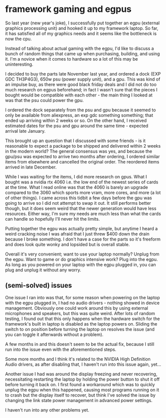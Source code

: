 # framework gaming and egpus

So last year (new year's joke), I successfully put together an egpu (external
graphics processing unit) and hooked it up to my framework laptop. So far, it
has satisfied all of my graphics needs and it seems like the bottleneck is now
the cpu.

Instead of talking about actual gaming with the egpu, I'd like to discuss a
bunch of random things that came up when purchasing, building, and using it. I'm
a novice when it comes to hardware so a lot of this may be uninteresting.

I decided to buy the parts late November last year, and ordered a dock (EXP GDC
TH3P4G3), 650w psu (power supply unit), and a gpu. This was kind of an impulse
buy, as there were good black friday deals and I did not do too much research on
egpus beforehand; in fact I wasn't sure that the pieces I bought would be
compatible with each other - the main thing I looked at was that the psu could
power the gpu.

I ordered the dock separately from the psu and gpu because it seemed to only be
available from aliexpress, an exp gdc something something; that ended up
arriving within 2 weeks or so. On the other hand, I received estimated dates for
the psu and gpu around the same time - expected arrival late January.

This brought up an question that I discussed with some friends - is it
reasonable to expect a package to be shipped and delivered within 2 weeks in the
modern world? The general consensus was yes, and because the gpu/psu was
expected to arrive two months after ordering, I ordered similar items from
elsewhere and cancelled the original order. The reordered items arrived in late
December.

While I was waiting for the items, I did more research on gpus. What I bought
was a nvidia rtx 4060 i.e. the low end of the newest series of cards at the
time. What I read online was that the 4060 is barely an upgrade compared to the
3060 which sports more vram, more cores, and more (a lot of other things). I
came across this tidbit a few days before the gpu was going to arrive so I did
not attempt to swap it out. It still performs better though, but it does seem
weird that the newer generation would have less resources. Either way, I'm sure
my needs are much less than what the cards can handle so hopefully I'll never
hit the limits.

Putting together the egpu was actually pretty simple, but anytime I heard a
weird cracking noise I was afraid that I just threw \$400 down the drain because
I broke something. I don't have a case for the parts so it's freeform and does
look quite wonky and lopsided but is overall stable.

Overall it's very convenient; want to use your laptop normally? Unplug from the
egpu. Want to game or do graphics intensive work? Plug into the egpu. As long as
you powered on your laptop with the egpu plugged in, you can plug and unplug it
without any worry.

## (semi-solved) issues

One issue I ran into was that, for some reason when powering on the laptop with
the egpu plugged in, I had no audio drivers - nothing showed in device
management. Obviously one could work around this by using external microphones
and speakers, but this was quite weird. After lots of random testing, I found
out that this only happens when the hardware switch for the framework's built in
laptop is disabled as the laptop powers on. Sliding the switch to on position
before turning the laptop on resolves the issue (and you can toggle it
afterwards without a problem).

A few months in and this doesn't seem to be the actual fix, because I still run
into the issue even with the aforementioned steps.

Some more months and I think it's related to the NVIDIA High Definition Audio
drivers, as after disabling that, I haven't run into this issue again, yet...

Another issue I had was around the display freezing and never recovering,
necessitating restarting the laptop by holding the power button to shut it off
before turning it back on. I first found a workaround which was to quickly
unplug the egpu when this happened, causing most programs running on it to crash
but the display itself to recover, but think I've solved the issue by changing
the link state power management in advanced power settings.

I haven't run into any other problems yet.
